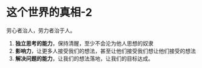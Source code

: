 # 这个世界的真相-2

劳心者治人，劳力者治于人。

1. **独立思考的能力**，保持清醒，至少不会沦为他人思想的奴隶
2. **影响力**，让更多人接受我们的想法，甚至让他们接受我们想让他们接受的想法
3. **解决问题的能力**，让我们的想法落地，让我们的目标达成。
